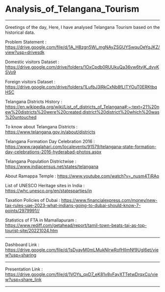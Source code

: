 # Analysis_of_Telangana_Tourism
*************************************************************************************************************************************************************************************************************************************
Greetings of the day,
Here, I have analysed Telangana Tourism based on the historical data.

Problem Statement : https://drive.google.com/file/d/1A_H8zgn5Wi_mgNAyZSGUYSwquOeYqJKZ/view?usp=drivesdk

Domestic visitors Dataset : https://drive.google.com/drive/folders/1OxCpdb0RUUkuQa36vw6tvjK_dvyKSVo9

Foreign visitors Dataset : https://drive.google.com/drive/folders/1LufbJ3lRkCxNb8fLITYOuT0ERKtbqHSC

Telangana Districts History : https://en.wikipedia.org/wiki/List_of_districts_of_Telangana#:~:text=21%20new%20districts%20were%20created,district%20district%20which%20was%20untouched

To know about Telangana Districts : https://www.telangana.gov.in/about/districts

Telangana Formation Day Celebration 2016 : https://www.ragalahari.com/localevents/91579/telangana-state-formation-day-celebrations-2016-hyderabad-photos.aspx

Telangana Population Districtwise : https://www.indiacensus.net/states/telangana

About Ramappa Temple : https://www.youtube.com/watch?v=_nusm4TiRAo

List of UNESCO Heritage sites in India : https://whc.unesco.org/en/statesparties/in

Taxation Policies of Dubai : https://www.financialexpress.com/money/new-tax-rules-uae-2023-what-indians-going-to-dubai-should-know-7-points/2979991//

Statistics of FTA in Mamallapuram : https://www.rediff.com/getahead/report/tamil-town-beats-taj-as-top-tourist-site/20221024.htm

*************************************************************************************************************************************************************************************************************************************
Dashboard Link :
https://drive.google.com/file/d/1sDyayM0mLMukNlrwRofHlImNf9UgI6et/view?usp=sharing
*************************************************************************************************************************************************************************************************************************************
Presentation Link :
https://drive.google.com/file/d/1VOYs_qxD7_eK81v8vFayXTTetwDrqxCo/view?usp=share_link
***********************************************************************************************************************************************************************

